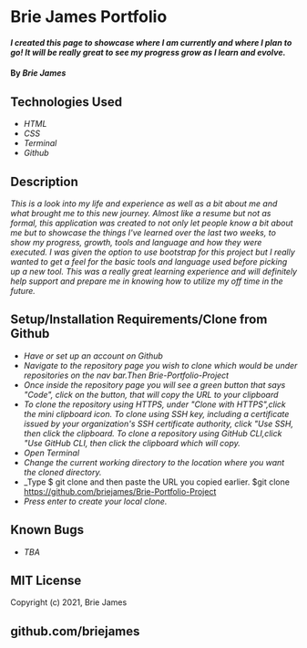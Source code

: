 # Brie James Portfolio

#### _I created this page to showcase where I am currently and where I plan to go! It will be really great to see my progress grow as I learn and evolve._

#### By _**Brie James**_

## Technologies Used

* _HTML_
* _CSS_
* _Terminal_
* _Github_

## Description

_This is a look into my life and experience as well as a bit about me and what brought me to this new journey. Almost like a resume but not as formal, this application was created to not only let people know a bit about me but to showcase the things I've learned over the last two weeks, to show my progress, growth, tools and language and how they were executed. I was given the option to use bootstrap for this project but I really wanted to get a feel for the basic tools and language used before picking up a new tool. This was a really great learning experience and will definitely help support and prepare me in knowing how to utilize my off time in the future._

## Setup/Installation Requirements/Clone from Github

* _Have or set up an account on Github_
* _Navigate to the repository page you wish to clone which would be under         repositories on the nav bar.Then Brie-Portfolio-Project_
* _Once inside the repository page you will see a green button that says "Code", click on the button, that will copy the URL to your clipboard_
* _To clone the repository using HTTPS, under "Clone with HTTPS",click the mini clipboard icon. To clone using SSH key, including a certificate issued by your organization's SSH certificate authority, click "Use SSH, then click the clipboard. To clone a repository using GitHub CLI,click "Use GitHub CLI, then click the clipboard which will copy._
* _Open Terminal_
* _Change the current working directory to the location where you want the cloned directory._
* _Type $ git clone and then paste the URL you copied earlier. $git clone https://github.com/briejames/Brie-Portfolio-Project
* _Press enter to create your local clone._


## Known Bugs

* _TBA_

## MIT License

Copyright (c) 2021, Brie James


## github.com/briejames
